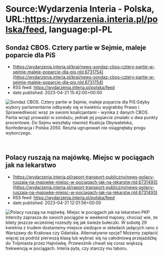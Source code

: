 # Source:Wydarzenia Interia - Polska, URL:https://wydarzenia.interia.pl/polska/feed, language:pl-PL

## Sondaż CBOS. Cztery partie w Sejmie, maleje poparcie dla PiS
 - [https://wydarzenia.interia.pl/kraj/news-sondaz-cbos-cztery-partie-w-sejmie-maleje-poparcie-dla-pis,nId,6731754](https://wydarzenia.interia.pl/kraj/news-sondaz-cbos-cztery-partie-w-sejmie-maleje-poparcie-dla-pis,nId,6731754)
 - RSS feed: https://wydarzenia.interia.pl/polska/feed
 - date published: 2023-04-21 15:42:00+00:00

<p><a href="https://wydarzenia.interia.pl/kraj/news-sondaz-cbos-cztery-partie-w-sejmie-maleje-poparcie-dla-pis,nId,6731754"><img align="left" alt="Sondaż CBOS. Cztery partie w Sejmie, maleje poparcie dla PiS" src="https://i.iplsc.com/sondaz-cbos-cztery-partie-w-sejmie-maleje-poparcie-dla-pis/000H25CVQ0U8NKWT-C321.jpg" /></a>Gdyby wybory parlamentarne odbywały się w kwietniu wygrałoby Prawo i Sprawiedliwość wraz ze swoimi koalicjantami - wynika z danych CBOS. Partia wciąż prowadzi w sondażu, jednak jej poparcie zmalało o dwa punkty procentowe. Do Sejmu weszłaby również Koalicja Obywatelska, Konfederacja i Polska 2050. Reszta ugrupowań nie osiągnęłaby progu wyborczego. </p><br clear="all" />

## Polacy ruszają na majówkę. Miejsc w pociągach jak na lekarstwo
 - [https://wydarzenia.interia.pl/raport-transport-publiczny/news-polacy-ruszaja-na-majowke-miejsc-w-pociagach-jak-na-lekarstw,nId,6731493](https://wydarzenia.interia.pl/raport-transport-publiczny/news-polacy-ruszaja-na-majowke-miejsc-w-pociagach-jak-na-lekarstw,nId,6731493)
 - RSS feed: https://wydarzenia.interia.pl/polska/feed
 - date published: 2023-04-21 12:01:56+00:00

<p><a href="https://wydarzenia.interia.pl/raport-transport-publiczny/news-polacy-ruszaja-na-majowke-miejsc-w-pociagach-jak-na-lekarstw,nId,6731493"><img align="left" alt="Polacy ruszają na majówkę. Miejsc w pociągach jak na lekarstwo" src="https://i.iplsc.com/polacy-ruszaja-na-majowke-miejsc-w-pociagach-jak-na-lekarstw/000H23K1GJAUDBGF-C321.jpg" /></a>PKP Intercity zaprasza do swoich pociągów w weekend majowy, chociaż wie, że bilety jeszcze wcześniej rozeszły się jak świeże bułeczki. W sobotę 29 kwietnia z trudem dostaniemy miejsce siedzące w składach jadących rano z Warszawy do Krakowa czy Gdańska. Alternatywne opcje? Możemy zapłacić więcej za podróż pierwszą klasą lub wybrać się na całodniową przejażdżkę do Trójmiasta przez Hajnówkę. Przewoźnik chwali się coraz większą frekwencją w pociągach. Interia pyta, czy starczy mu taboru.</p><br clear="all" />

